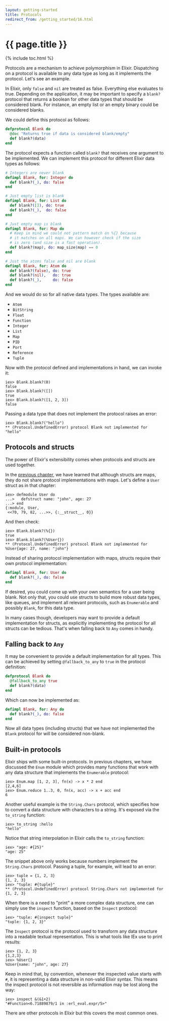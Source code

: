 ```yaml
---
layout: getting-started
title: Protocols
redirect_from: /getting_started/16.html
---
```


# {{ page.title }}

{% include toc.html %}

Protocols are a mechanism to achieve polymorphism in Elixir. Dispatching on a protocol is available to any data type as long as it implements the protocol. Let's see an example.

In Elixir, only `false` and `nil` are treated as false. Everything else evaluates to true. Depending on the application, it may be important to specify a `blank?` protocol that returns a boolean for other data types that should be considered blank. For instance, an empty list or an empty binary could be considered blanks.

We could define this protocol as follows:

```elixir
defprotocol Blank do
  @doc "Returns true if data is considered blank/empty"
  def blank?(data)
end
```

The protocol expects a function called `blank?` that receives one argument to be implemented. We can implement this protocol for different Elixir data types as follows:

```elixir
# Integers are never blank
defimpl Blank, for: Integer do
  def blank?(_), do: false
end

# Just empty list is blank
defimpl Blank, for: List do
  def blank?([]), do: true
  def blank?(_),  do: false
end

# Just empty map is blank
defimpl Blank, for: Map do
  # Keep in mind we could not pattern match on %{} because
  # it matches on all maps. We can however check if the size
  # is zero (and size is a fast operation).
  def blank?(map), do: map_size(map) == 0
end

# Just the atoms false and nil are blank
defimpl Blank, for: Atom do
  def blank?(false), do: true
  def blank?(nil),   do: true
  def blank?(_),     do: false
end
```

And we would do so for all native data types. The types available are:

* `Atom`
* `BitString`
* `Float`
* `Function`
* `Integer`
* `List`
* `Map`
* `PID`
* `Port`
* `Reference`
* `Tuple`

Now with the protocol defined and implementations in hand, we can invoke it:

```iex
iex> Blank.blank?(0)
false
iex> Blank.blank?([])
true
iex> Blank.blank?([1, 2, 3])
false
```

Passing a data type that does not implement the protocol raises an error:

```iex
iex> Blank.blank?("hello")
** (Protocol.UndefinedError) protocol Blank not implemented for "hello"
```

## Protocols and structs

The power of Elixir's extensibility comes when protocols and structs are used together.

In the [previous chapter](/getting-started/structs.html), we have learned that although structs are maps, they do not share protocol implementations with maps. Let's define a `User` struct as in that chapter:

```iex
iex> defmodule User do
...>   defstruct name: "john", age: 27
...> end
{:module, User,
 <<70, 79, 82, ...>>, {:__struct__, 0}}
```

And then check:

```iex
iex> Blank.blank?(%{})
true
iex> Blank.blank?(%User{})
** (Protocol.UndefinedError) protocol Blank not implemented for %User{age: 27, name: "john"}
```

Instead of sharing protocol implementation with maps, structs require their own protocol implementation:

```elixir
defimpl Blank, for: User do
  def blank?(_), do: false
end
```

If desired, you could come up with your own semantics for a user being blank. Not only that, you could use structs to build more robust data types, like queues, and implement all relevant protocols, such as `Enumerable` and possibly `Blank`, for this data type.

In many cases though, developers may want to provide a default implementation for structs, as explicitly implementing the protocol for all structs can be tedious. That's when falling back to `Any` comes in handy.

## Falling back to `Any`

It may be convenient to provide a default implementation for all types. This can be achieved by setting `@fallback_to_any` to `true` in the protocol definition:

```elixir
defprotocol Blank do
  @fallback_to_any true
  def blank?(data)
end
```

Which can now be implemented as:

```elixir
defimpl Blank, for: Any do
  def blank?(_), do: false
end
```

Now all data types (including structs) that we have not implemented the `Blank` protocol for will be considered non-blank.

## Built-in protocols

Elixir ships with some built-in protocols. In previous chapters, we have discussed the `Enum` module which provides many functions that work with any data structure that implements the `Enumerable` protocol:

```iex
iex> Enum.map [1, 2, 3], fn(x) -> x * 2 end
[2,4,6]
iex> Enum.reduce 1..3, 0, fn(x, acc) -> x + acc end
6
```
Another useful example is the `String.Chars` protocol, which specifies how to convert a data structure with characters to a string. It's exposed via the `to_string` function:

```iex
iex> to_string :hello
"hello"
```

Notice that string interpolation in Elixir calls the `to_string` function:

```iex
iex> "age: #{25}"
"age: 25"
```

The snippet above only works because numbers implement the `String.Chars` protocol. Passing a tuple, for example, will lead to an error:

```iex
iex> tuple = {1, 2, 3}
{1, 2, 3}
iex> "tuple: #{tuple}"
** (Protocol.UndefinedError) protocol String.Chars not implemented for {1, 2, 3}
```

When there is a need to "print" a more complex data structure, one can simply use the `inspect` function, based on the `Inspect` protocol:

```iex
iex> "tuple: #{inspect tuple}"
"tuple: {1, 2, 3}"
```

The `Inspect` protocol is the protocol used to transform any data structure into a readable textual representation. This is what tools like IEx use to print results:

```iex
iex> {1, 2, 3}
{1,2,3}
iex> %User{}
%User{name: "john", age: 27}
```

Keep in mind that, by convention, whenever the inspected value starts with `#`, it is representing a data structure in non-valid Elixir syntax. This means the inspect protocol is not reversible as information may be lost along the way:

```iex
iex> inspect &(&1+2)
"#Function<6.71889879/1 in :erl_eval.expr/5>"
```

There are other protocols in Elixir but this covers the most common ones.
